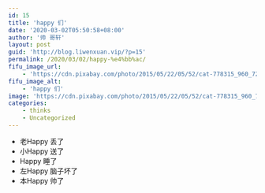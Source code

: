 ```yaml
---
id: 15
title: 'happy 们'
date: '2020-03-02T05:50:58+08:00'
author: '帅 哥轩'
layout: post
guid: 'http://blog.liwenxuan.vip/?p=15'
permalink: /2020/03/02/happy-%e4%bb%ac/
fifu_image_url:
    - 'https://cdn.pixabay.com/photo/2015/05/22/05/52/cat-778315_960_720.jpg'
fifu_image_alt:
    - 'happy 们'
image: 'https://cdn.pixabay.com/photo/2015/05/22/05/52/cat-778315_960_720.jpg'
categories:
    - thinks
    - Uncategorized
---
```


- 老Happy 丢了
- 小Happy 送了
- Happy 睡了
- 左Happy 脑子坏了
- 本Happy 帅了